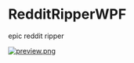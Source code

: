 # RedditRipperWPF

epic reddit ripper

[![preview.png](https://i.postimg.cc/BbwKN09g/preview.png)](https://postimg.cc/tnWJC8gZ)
